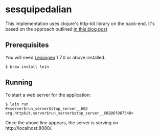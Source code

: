 # sesquipedalian

This implementation uses clojure's http-kit library on the back-end.  It's based
on the approach outlined [in this blog post][blog]

## Prerequisites

You will need [Leiningen][lein] 1.7.0 or above installed.

    $ brew install lein

## Running

To start a web server for the application:

    $ lein run
    #<server$run_server$stop_server__602 org.httpkit.server$run_server$stop_server__602@6f967348>

Once the above line appears, the server is serving on http://localhost:8080/.

[lein]: https://github.com/technomancy/leiningen
[blog]: http://samrat.me/blog/2013/07/clojure-websockets-with-http-kit/#comments